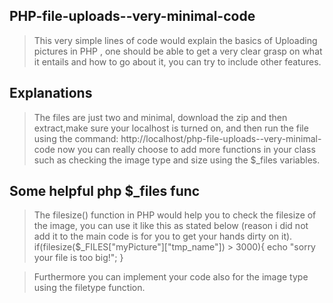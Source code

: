 ## PHP-file-uploads--very-minimal-code
> This very simple lines of code would explain the basics of Uploading pictures in PHP , one should be able to get a very clear grasp on what it entails and how to go about it, you can try to include other features. 

## Explanations
> The files are just two and minimal, download the zip and then extract,make sure your localhost is turned on, and then run the file using the command: http://localhost/php-file-uploads--very-minimal-code  now you can really choose to add more functions in your class such as checking the image type and size using the $_files variables.

## Some helpful php $_files func
> The filesize() function in PHP would help you to check the filesize of the image, you can use it like this as stated below (reason i did not add it to the main code is for you to get your hands dirty on it).
if(filesize($_FILES["myPicture"]["tmp_name"]) > 3000){
echo "sorry your file is too big!";
}

> Furthermore you can implement your code also for the image type using the filetype function.
